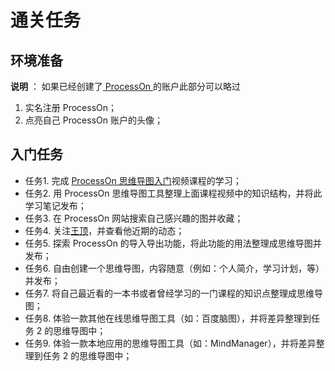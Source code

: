# 通关任务

## 环境准备

**说明** ： 如果已经创建了[ ProcessOn ](https://www.processon.com)的账户此部分可以略过  
1. 实名注册 ProcessOn；    
2. 点亮自己 ProcessOn 账户的头像；

## 入门任务
- 任务1. 完成 [ProcessOn 思维导图入门](http://edu.51cto.com/course/course_id-6453.html)视频课程的学习；
- 任务2. 用 ProcessOn 思维导图工具整理上面课程视频中的知识结构，并将此学习笔记发布；
- 任务3. 在 ProcessOn 网站搜索自己感兴趣的图并收藏；
- 任务4. 关注[王顶](https://www.processon.com/u/wangding/)，并查看他近期的动态；
- 任务5. 探索 ProcessOn 的导入导出功能，将此功能的用法整理成思维导图并发布；
- 任务6. 自由创建一个思维导图，内容随意（例如：个人简介，学习计划，等）并发布；
- 任务7. 将自己最近看的一本书或者曾经学习的一门课程的知识点整理成思维导图；
- 任务8. 体验一款其他在线思维导图工具（如：百度脑图），并将差异整理到任务 2 的思维导图中；
- 任务9. 体验一款本地应用的思维导图工具（如：MindManager），并将差异整理到任务 2 的思维导图中；
